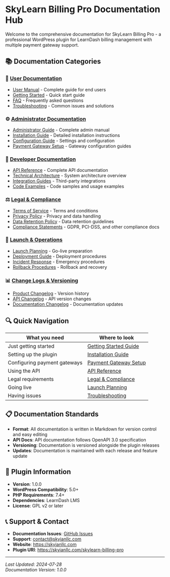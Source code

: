 # SkyLearn Billing Pro Documentation Hub

Welcome to the comprehensive documentation for SkyLearn Billing Pro - a professional WordPress plugin for LearnDash billing management with multiple payment gateway support.

## 📚 Documentation Categories

### 🎯 [User Documentation](./user/)
- [User Manual](./user/user-manual.md) - Complete guide for end users
- [Getting Started](./user/getting-started.md) - Quick start guide
- [FAQ](./user/faq.md) - Frequently asked questions
- [Troubleshooting](./user/troubleshooting.md) - Common issues and solutions

### ⚙️ [Administrator Documentation](./admin/)
- [Administrator Guide](./admin/admin-guide.md) - Complete admin manual
- [Installation Guide](./admin/installation.md) - Detailed installation instructions
- [Configuration Guide](./admin/configuration.md) - Settings and configuration
- [Payment Gateway Setup](./admin/payment-gateways.md) - Gateway configuration guides

### 🔧 [Developer Documentation](./developer/)
- [API Reference](./developer/api/) - Complete API documentation
- [Technical Architecture](./developer/architecture.md) - System architecture overview
- [Integration Guides](./developer/integrations/) - Third-party integrations
- [Code Examples](./developer/examples/) - Code samples and usage examples

### ⚖️ [Legal & Compliance](./legal/)
- [Terms of Service](./legal/terms-of-service.md) - Terms and conditions
- [Privacy Policy](./legal/privacy-policy.md) - Privacy and data handling
- [Data Retention Policy](./legal/data-retention.md) - Data retention guidelines
- [Compliance Statements](./legal/compliance/) - GDPR, PCI-DSS, and other compliance docs

### 🚀 [Launch & Operations](./operations/)
- [Launch Planning](./operations/launch-planning.md) - Go-live preparation
- [Deployment Guide](./operations/deployment.md) - Deployment procedures
- [Incident Response](./operations/incident-response.md) - Emergency procedures
- [Rollback Procedures](./operations/rollback.md) - Rollback and recovery

### 📊 [Change Logs & Versioning](./changelog/)
- [Product Changelog](./changelog/CHANGELOG.md) - Version history
- [API Changelog](./changelog/api-changelog.md) - API version changes
- [Documentation Changelog](./changelog/docs-changelog.md) - Documentation updates

## 🔍 Quick Navigation

| What you need | Where to look |
|---------------|---------------|
| Just getting started | [Getting Started Guide](./user/getting-started.md) |
| Setting up the plugin | [Installation Guide](./admin/installation.md) |
| Configuring payment gateways | [Payment Gateway Setup](./admin/payment-gateways.md) |
| Using the API | [API Reference](./developer/api/) |
| Legal requirements | [Legal & Compliance](./legal/) |
| Going live | [Launch Planning](./operations/launch-planning.md) |
| Having issues | [Troubleshooting](./user/troubleshooting.md) |

## 📋 Documentation Standards

- **Format**: All documentation is written in Markdown for version control and easy editing
- **API Docs**: API documentation follows OpenAPI 3.0 specification
- **Versioning**: Documentation is versioned alongside the plugin releases
- **Updates**: Documentation is maintained with each release and feature update

## 🎯 Plugin Information

- **Version**: 1.0.0
- **WordPress Compatibility**: 5.0+
- **PHP Requirements**: 7.4+
- **Dependencies**: LearnDash LMS
- **License**: GPL v2 or later

## 📞 Support & Contact

- **Documentation Issues**: [GitHub Issues](https://github.com/Faiver55/skylearn-billing-pro/issues)
- **Support**: contact@skyianllc.com
- **Website**: https://skyianllc.com
- **Plugin URI**: https://skyianllc.com/skylearn-billing-pro

---

*Last Updated: 2024-07-28*  
*Documentation Version: 1.0.0*